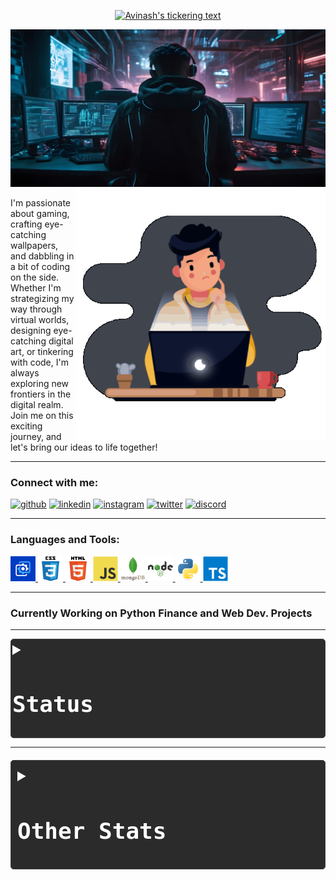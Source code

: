 <p align="center" >
<a  href="https://git.io/typing-svg"><img src="https://readme-typing-svg.herokuapp.com?color=%F7951A&center=true&vCenter=true&width=600&lines=Hi+there+👋,+I+am+Avinash;+Welcome+to+My+Profile!;Natural+Language+Processing+enthusiast+;machine+learning+enthusiast+;Artificial+Intelligence+enthusiast" alt="Avinash's tickering text" /></a>
</p>
    
![Avinash aka P4RZ1V4L](https://github.com/p4rz1v4l26/p4rz1v4l26/blob/master/assets/banner.jpg)
<img align="right" alt="Coding" width="400" src="https://github.com/p4rz1v4l26/p4rz1v4l26/blob/master/assets/ani.gif">


 I'm passionate about gaming, crafting eye-catching wallpapers, and dabbling in a bit of coding on the side.<br>
 Whether I'm strategizing my way through virtual worlds, designing eye-catching digital art, or tinkering with code, I'm always exploring new frontiers in the digital realm. Join me on this exciting journey, and let's bring our ideas to life together! 


<hr>
<h3 align="left">Connect with me:</h3>

[<img src='https://cdn.jsdelivr.net/npm/simple-icons@3.0.1/icons/github.svg' alt='github' height='40'>](https://github.com/p4rz1v4l26)  [<img src='https://cdn.jsdelivr.net/npm/simple-icons@3.0.1/icons/linkedin.svg' alt='linkedin' height='40'>](https://in.linkedin.com/in/avinash-warale-098654233?trk=public_post_follow-view-profile/)  [<img src='https://cdn.jsdelivr.net/npm/simple-icons@3.0.1/icons/instagram.svg' alt='instagram' height='40'>](https://www.instagram.com/26__avinash//)  [<img src='https://cdn.jsdelivr.net/npm/simple-icons@3.0.1/icons/twitter.svg' alt='twitter' height='40'>](https://x.com/avinashwarale?t=zYqCsPQgdLuw2x89auRiLA&s=09)  [<img src='https://cdn.jsdelivr.net/npm/simple-icons@3.0.1/icons/discord.svg' alt='discord' height='40'>](https://discordapp.com/users/896411007797325824/)  



<p align="left">
</p>
<hr>
<h3 align="left">Languages and Tools:</h3>
<p align="left"> 
 <a href="https://www.wallpaperengine.io/en" target="_blank" rel="noreferrer"> <img src="https://github.com/p4rz1v4l26/p4rz1v4l26/blob/master/assets/WE.png" alt="WallpaperEngine" width="40" height = "40"/> </a> 
 <a href="https://www.w3schools.com/css/" target="_blank" rel="noreferrer"> <img src="https://raw.githubusercontent.com/devicons/devicon/master/icons/css3/css3-original-wordmark.svg" alt="css3" width="40" height="40"/> </a> 
 <a href="https://www.w3.org/html/" target="_blank" rel="noreferrer"> <img src="https://raw.githubusercontent.com/devicons/devicon/master/icons/html5/html5-original-wordmark.svg" alt="html5" width="40" height="40"/> </a> 
 <a href="https://developer.mozilla.org/en-US/docs/Web/JavaScript" target="_blank" rel="noreferrer"> <img src="https://raw.githubusercontent.com/devicons/devicon/master/icons/javascript/javascript-original.svg" alt="javascript" width="40" height="40"/> </a> 
 <a href="https://www.mongodb.com/" target="_blank" rel="noreferrer"> <img src="https://raw.githubusercontent.com/devicons/devicon/master/icons/mongodb/mongodb-original-wordmark.svg" alt="mongodb" width="40" height="40"/> </a> 
 <a href="https://nodejs.org" target="_blank" rel="noreferrer"> <img src="https://raw.githubusercontent.com/devicons/devicon/master/icons/nodejs/nodejs-original-wordmark.svg" alt="nodejs" width="40" height="40"/> </a> 
 <a href="https://www.python.org" target="_blank" rel="noreferrer"> <img src="https://raw.githubusercontent.com/devicons/devicon/master/icons/python/python-original.svg" alt="python" width="40" height="40"/> </a> 
 <a href="https://www.typescriptlang.org/" target="_blank" rel="noreferrer"> <img src="https://raw.githubusercontent.com/devicons/devicon/master/icons/typescript/typescript-original.svg" alt="typescript" width="40" height="40"/> 
 </a> 
 
</p>
<hr>
<p>
<h3> Currently Working on Python Finance and Web Dev. Projects</h3>

</p>

<hr>
<details
  style="
    border: 1px solid #444;
    border-radius: 5px;
    padding: 2px;
    background-color: #2b2b2b;
    flex: 1;
  "
>
  <summary style="font-size: 1.5rem; cursor: pointer; color: #ffffff">
    <h2><samp>Status</samp></h2>
  </summary>
  <div style="margin-top: 2px">
    <table style="width: 100%; margin-bottom: 20px; border: 1px solid #555">
      <tr>
        <td style="text-align: left; padding: 2px">
          <h1 style="font-size: 1.5rem; color: #ffffff">
            <samp>Discord</samp>
          </h1>
          <a href="">
            <img
              src="https://discord-readme-badge.vercel.app/api?id=896411007797325824"
            />
          </a>
        </td>
      </tr>
    </table>
  </div>
</details>

<hr>
<details
  style="
    border: 1px solid #444;
    border-radius: 5px;
    padding: 10px;
    background-color: #2b2b2b;
    flex: 1;
    margin-top: 20px;
  "
>
  <summary style="font-size: 1.5rem; cursor: pointer; color: #ffffff">
    <h2><samp>Other Stats</samp></h2>
  </summary>
  <div style="margin-top: 10px">
    <p align="left">
      <img
        align="center"
        src="https://github-readme-stats.vercel.app/api/top-langs/?username=p4rz1v4l26&layout=donut&theme=dark"
      />
    </p>
    <p align="left">
      <img
        align="center"
        src="https://streak-stats.demolab.com?user=p4rz1v4l26&theme=dark&card_width=525"
      />
    </p>
    <p align="left">
      <img
        src="https://github-readme-stats.vercel.app/api?username=p4rz1v4l26&hide=issues&show_icons=true&theme=dark"
      />
    </p>
    <p align="left">
      <img
        align="center"
        src="https://github-profile-trophy.vercel.app/?username=p4rz1v4l26&theme=alduin&title=Stars,Commits,PullRequest,Repositories,Issues,Experience"
      />
    </p>
  </div>
</details>


